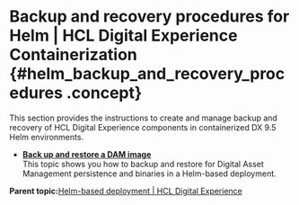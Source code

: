 # Backup and recovery procedures for Helm \| HCL Digital Experience Containerization {#helm_backup_and_recovery_procedures .concept}

This section provides the instructions to create and manage backup and recovery of HCL Digital Experience components in containerized DX 9.5 Helm environments.

-   **[Back up and restore a DAM image](../digital_asset_mgmt/helm_dam_backup_restore_image.md)**  
This topic shows you how to backup and restore for Digital Asset Management persistence and binaries in a Helm-based deployment.

**Parent topic:**[Helm-based deployment \| HCL Digital Experience](../containerization/helm.md)

